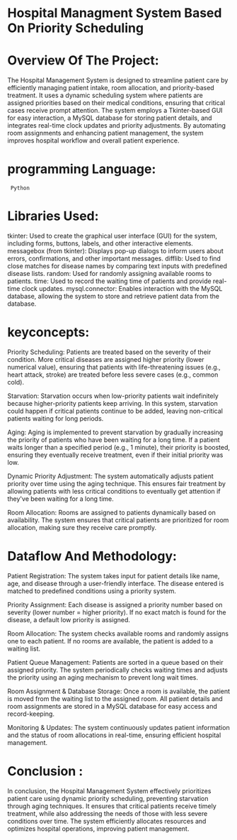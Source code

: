 # Hospital Managment System Based On Priority Scheduling

# Overview Of The Project:
 The Hospital Management System is designed to streamline patient care by efficiently managing patient intake, room allocation, and priority-based treatment. It uses a dynamic scheduling system where patients are assigned priorities based on their medical conditions, ensuring that critical cases receive prompt attention. The system employs a Tkinter-based GUI for easy interaction, a MySQL database for storing patient details, and integrates real-time clock updates and priority adjustments. By automating room assignments and enhancing patient management, the system improves hospital workflow and overall patient experience.
 # programming Language:
     Python
     
 # Libraries Used:
   tkinter: Used to create the graphical user interface (GUI) for the system, including forms, buttons, labels, and other interactive elements.
   messagebox (from tkinter): Displays pop-up dialogs to inform users about errors, confirmations, and other important messages.
   difflib: Used to find close matches for disease names by comparing text inputs with predefined disease lists.
   random: Used for randomly assigning available rooms to patients.
   time: Used to record the waiting time of patients and provide real-time clock updates.
   mysql.connector: Enables interaction with the MySQL database, allowing the system to store and retrieve patient data from the database.

 # keyconcepts:
 Priority Scheduling:
Patients are treated based on the severity of their condition. More critical diseases are assigned higher priority (lower numerical value), ensuring that patients with life-threatening issues (e.g., heart attack, stroke) are treated before less severe cases (e.g., common cold).

Starvation:
Starvation occurs when low-priority patients wait indefinitely because higher-priority patients keep arriving. In this system, starvation could happen if critical patients continue to be added, leaving non-critical patients waiting for long periods.

Aging:
Aging is implemented to prevent starvation by gradually increasing the priority of patients who have been waiting for a long time. If a patient waits longer than a specified period (e.g., 1 minute), their priority is boosted, ensuring they eventually receive treatment, even if their initial priority was low.

Dynamic Priority Adjustment:
The system automatically adjusts patient priority over time using the aging technique. This ensures fair treatment by allowing patients with less critical conditions to eventually get attention if they've been waiting for a long time.

Room Allocation:
Rooms are assigned to patients dynamically based on availability. The system ensures that critical patients are prioritized for room allocation, making sure they receive care promptly.
# Dataflow And Methodology:
Patient Registration:
The system takes input for patient details like name, age, and disease through a user-friendly interface.
The disease entered is matched to predefined conditions using a priority system.

Priority Assignment:
Each disease is assigned a priority number based on severity (lower number = higher priority).
If no exact match is found for the disease, a default low priority is assigned.

Room Allocation:
The system checks available rooms and randomly assigns one to each patient.
If no rooms are available, the patient is added to a waiting list.

Patient Queue Management:
Patients are sorted in a queue based on their assigned priority.
The system periodically checks waiting times and adjusts the priority using an aging mechanism to prevent long wait times.

Room Assignment & Database Storage:
Once a room is available, the patient is moved from the waiting list to the assigned room.
All patient details and room assignments are stored in a MySQL database for easy access and record-keeping.

Monitoring & Updates:
The system continuously updates patient information and the status of room allocations in real-time, ensuring efficient hospital management.

# Conclusion :
In conclusion, the Hospital Management System effectively prioritizes patient care using dynamic priority scheduling, preventing starvation through aging techniques. It ensures that critical patients receive timely treatment, while also addressing the needs of those with less severe conditions over time. The system efficiently allocates resources and optimizes hospital operations, improving patient management.
